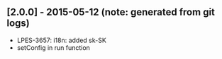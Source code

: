 ## [2.0.0] - 2015-05-12 (note: generated from git logs)

 - LPES-3657: i18n: added sk-SK
 - setConfig in run function
